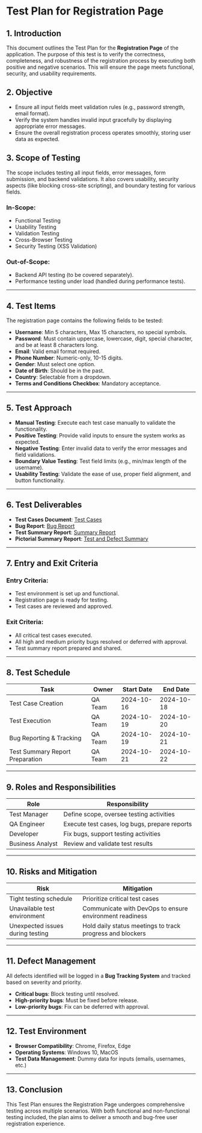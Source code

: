 # **Test Plan for Registration Page**

## **1. Introduction**  
This document outlines the Test Plan for the **Registration Page** of the application. The purpose of this test is to verify the correctness, completeness, and robustness of the registration process by executing both positive and negative scenarios. This will ensure the page meets functional, security, and usability requirements.  

## **2. Objective**  
- Ensure all input fields meet validation rules (e.g., password strength, email format).  
- Verify the system handles invalid input gracefully by displaying appropriate error messages.  
- Ensure the overall registration process operates smoothly, storing user data as expected.  

## **3. Scope of Testing**  
The scope includes testing all input fields, error messages, form submission, and backend validations. It also covers usability, security aspects (like blocking cross-site scripting), and boundary testing for various fields.

### **In-Scope:**  
- Functional Testing  
- Usability Testing  
- Validation Testing  
- Cross-Browser Testing  
- Security Testing (XSS Validation)  

### **Out-of-Scope:**  
- Backend API testing (to be covered separately).  
- Performance testing under load (handled during performance tests).  

---

## **4. Test Items**  
The registration page contains the following fields to be tested:  
- **Username**: Min 5 characters, Max 15 characters, no special symbols.  
- **Password**: Must contain uppercase, lowercase, digit, special character, and be at least 8 characters long.  
- **Email**: Valid email format required.  
- **Phone Number**: Numeric-only, 10-15 digits.  
- **Gender**: Must select one option.  
- **Date of Birth**: Should be in the past.  
- **Country**: Selectable from a dropdown.  
- **Terms and Conditions Checkbox**: Mandatory acceptance.

---

## **5. Test Approach**  
- **Manual Testing**: Execute each test case manually to validate the functionality.  
- **Positive Testing**: Provide valid inputs to ensure the system works as expected.  
- **Negative Testing**: Enter invalid data to verify the error messages and field validations.  
- **Boundary Value Testing**: Test field limits (e.g., min/max length of the username).  
- **Usability Testing**: Validate the ease of use, proper field alignment, and button functionality.  

---

## **6. Test Deliverables**  
- **Test Cases Document**: [Test Cases](./documentation/test_cases.md)  
- **Bug Report**: [Bug Report](./documentation/bug_report.md)  
- **Test Summary Report**: [Summary Report](./reports/summary_report.md)  
- **Pictorial Summary Report**: [Test and Defect Summary](./reports/test_and_defect_summary_report.png)  

---

## **7. Entry and Exit Criteria**  

### **Entry Criteria:**  
- Test environment is set up and functional.  
- Registration page is ready for testing.  
- Test cases are reviewed and approved.

### **Exit Criteria:**  
- All critical test cases executed.  
- All high and medium priority bugs resolved or deferred with approval.  
- Test summary report prepared and shared.

---

## **8. Test Schedule**  
| **Task** | **Owner** | **Start Date** | **End Date** |
|----------|-----------|----------------|--------------|
| Test Case Creation | QA Team | 2024-10-16 | 2024-10-18 |
| Test Execution | QA Team | 2024-10-19 | 2024-10-20 |
| Bug Reporting & Tracking | QA Team | 2024-10-19 | 2024-10-21 |
| Test Summary Report Preparation | QA Team | 2024-10-21 | 2024-10-22 |

---

## **9. Roles and Responsibilities**  
| **Role** | **Responsibility** |
|----------|---------------------|
| Test Manager | Define scope, oversee testing activities |
| QA Engineer | Execute test cases, log bugs, prepare reports |
| Developer | Fix bugs, support testing activities |
| Business Analyst | Review and validate test results |

---

## **10. Risks and Mitigation**  
| **Risk** | **Mitigation** |
|----------|----------------|
| Tight testing schedule | Prioritize critical test cases |
| Unavailable test environment | Communicate with DevOps to ensure environment readiness |
| Unexpected issues during testing | Hold daily status meetings to track progress and blockers |

---

## **11. Defect Management**  
All defects identified will be logged in a **Bug Tracking System** and tracked based on severity and priority.  
- **Critical bugs**: Block testing until resolved.  
- **High-priority bugs**: Must be fixed before release.  
- **Low-priority bugs**: Fix can be deferred with approval.

---

## **12. Test Environment**  
- **Browser Compatibility**: Chrome, Firefox, Edge  
- **Operating Systems**: Windows 10, MacOS  
- **Test Data Management**: Dummy data for inputs (emails, usernames, etc.)

---

## **13. Conclusion**  
This Test Plan ensures the Registration Page undergoes comprehensive testing across multiple scenarios. With both functional and non-functional testing included, the plan aims to deliver a smooth and bug-free user registration experience.  
